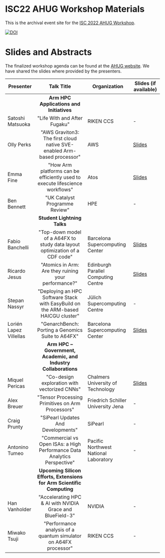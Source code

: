 # ISC22 AHUG Workshop Materials
This is the archival event site for the [ISC 2022 AHUG Workshop](https://a-hug.org/isc-2022-event/). 

[![DOI](https://zenodo.org/badge/499082767.svg)](https://zenodo.org/badge/latestdoi/499082767)


# Slides and Abstracts
The finalized workshop agenda can be found at the [AHUG website](https://a-hug.org/isc-2022-event/). We have shared the slides where provided by the presenters. 

| Presenter | Talk Title | Organization | Slides (if available) |
| ---------------------------------- | :------------: | ---------- | --------------------------------|
|  | **Arm HPC Applications and Initiatives** |  |  |
| Satoshi Matsuoka | "Life With and After Fugaku" |   RIKEN CCS | - |
| Olly Perks | "AWS Graviton3: The first cloud native SVE-enabled Arm-based processor" | AWS | [Slides](https://github.com/arm-hpc-user-group/isc22-ahug-workshop/blob/3a14f6ea01a8538005d484161e44deb05331309e/presentations/02_operks_graviton3_cloud_native_arm_iscworkshop22.pdf) |
| Emma Fine | "How Arm platforms can be efficiently used to execute lifescience workflows" |   Atos | [Slides](https://github.com/arm-hpc-user-group/isc22-ahug-workshop/blob/c8401662d1211f48bd681f2c6cd18e324719a392/presentations/03_efine_arm_lifescience_workflows_arm_iscworkshop22.pdf) |
| Ben Bennett | "UK Catalyst Programme Review" |   HPE | - |
|  | **Student Lightning Talks** |    |  |
| Fabio Banchelli	 | "Top-down model of a A64FX to study data layout optimization of a CDF code" | Barcelona Supercomputing Center | [Slides](https://github.com/arm-hpc-user-group/isc22-ahug-workshop/blob/c8401662d1211f48bd681f2c6cd18e324719a392/presentations/05_fbanchelli_topdown_a64fx_layout_cfd.pdf) |
| Ricardo Jesus | "Atomics in Arm: Are they ruining your performance?" | Edinburgh Parallel Computing Centre | [Slides](https://github.com/arm-hpc-user-group/isc22-ahug-workshop/blob/main/presentations/06_rjesus_atomics_in_arm_iscworkshop22.pdf) |
| Stepan Nassyr | "Deploying an HPC Software Stack with EasyBuild on the ARM-based HAICGU cluster" | Jülich Supercomputing Centre | - |
| Lorién Lapez Villellas | "GenarchBench: Porting a Genomics Suite to A64FX" | Barcelona Supercomputing Center | [Slides](https://github.com/arm-hpc-user-group/isc22-ahug-workshop/blob/c8401662d1211f48bd681f2c6cd18e324719a392/presentations/08_llvllellas_genarchbench_genomics_arm_iscworkshop22.pdf) |
|  | **Arm HPC – Government, Academic, and Industry Collaborations** |  |  |
| Miquel Pericas | "Co-design exploration with vectorized CNNs" | Chalmers University of Technology | [Slides](https://github.com/arm-hpc-user-group/isc22-ahug-workshop/blob/main/presentations/09_mpericas_codesign_vectorized_cnns_arm_iscworkshop22.pdf) |
| Alex Breuer | "Tensor Processing Primitives on Arm Processors" | Friedrich Schiller University Jena | - |
| Craig Prunty | "SiPearl Updates And Developments" | SiPearl | - |
| Antonino Tumeo | "Commercial vs Open ISAs: a High Performance Data Analytics Perspective" | Pacific Northwest National Laboratory | - |
|  | **Upcoming Silicon Efforts, Extensions for Arm Scientific Computing** |  |  |
| Han Vanholder | "Accelerating HPC & AI with NVIDIA Grace and BlueField-3" | NVIDIA | - |
| Miwako Tsuji | "Performance analysis of a quantum simulator on A64FX processor" | RIKEN CCS | - |
